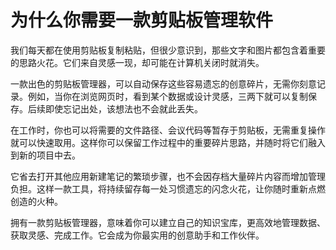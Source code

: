 # 为什么你需要一款剪贴板管理软件

我们每天都在使用剪贴板复制粘贴，但很少意识到，那些文字和图片都包含着重要的思路火花。它们来自灵感一现，却可能在计算机关闭时就消失。

一款出色的剪贴板管理器，可以自动保存这些容易遗忘的创意碎片，无需你刻意记录。例如，当你在浏览网页时，看到某个数据或设计灵感，三两下就可以复制保存。后续即使忘记出处，该想法也不会就此丢失。

在工作时，你也可以将需要的文件路径、会议代码等暂存于剪贴板，无需重复操作就可以快速取用。这样你可以保留工作过程中的重要碎片思路，并随时将它们融入到新的项目中去。

它省去打开其他应用新建笔记的繁琐步骤，也不会因存档大量碎片内容而增加管理负担。这样一款工具，将持续留存每一处习惯遗忘的闪念火花，让你随时重新点燃创造的火种。

拥有一款剪贴板管理器，意味着你可以建立自己的知识宝库，更高效地管理数据、获取灵感、完成工作。它会成为你最实用的创意助手和工作伙伴。

